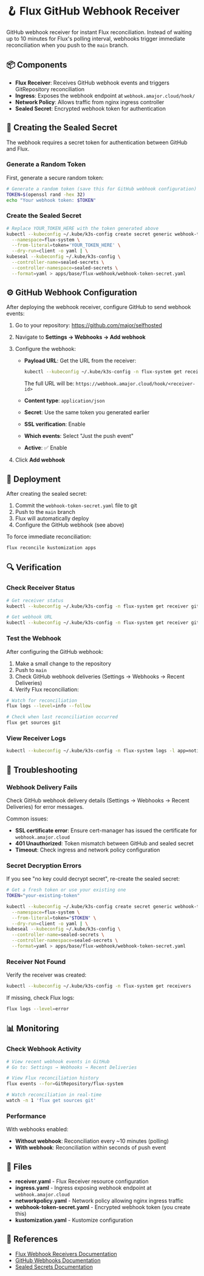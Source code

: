 # 🪝 Flux GitHub Webhook Receiver

GitHub webhook receiver for instant Flux reconciliation. Instead of waiting up to 10 minutes for Flux's polling interval, webhooks trigger immediate reconciliation when you push to the `main` branch.

## 📦 Components

- **Flux Receiver**: Receives GitHub webhook events and triggers GitRepository reconciliation
- **Ingress**: Exposes the webhook endpoint at `webhook.amajor.cloud/hook/`
- **Network Policy**: Allows traffic from nginx ingress controller
- **Sealed Secret**: Encrypted webhook token for authentication

## 🔐 Creating the Sealed Secret

The webhook requires a secret token for authentication between GitHub and Flux.

### Generate a Random Token

First, generate a secure random token:

```bash
# Generate a random token (save this for GitHub webhook configuration)
TOKEN=$(openssl rand -hex 32)
echo "Your webhook token: $TOKEN"
```

### Create the Sealed Secret

```bash
# Replace YOUR_TOKEN_HERE with the token generated above
kubectl --kubeconfig ~/.kube/k3s-config create secret generic webhook-token \
  --namespace=flux-system \
  --from-literal=token='YOUR_TOKEN_HERE' \
  --dry-run=client -o yaml | \
kubeseal --kubeconfig ~/.kube/k3s-config \
  --controller-name=sealed-secrets \
  --controller-namespace=sealed-secrets \
  --format=yaml > apps/base/flux-webhook/webhook-token-secret.yaml
```

## ⚙️ GitHub Webhook Configuration

After deploying the webhook receiver, configure GitHub to send webhook events:

1. Go to your repository: https://github.com/major/selfhosted
2. Navigate to **Settings → Webhooks → Add webhook**
3. Configure the webhook:
   - **Payload URL**: Get the URL from the receiver:
     ```bash
     kubectl --kubeconfig ~/.kube/k3s-config -n flux-system get receiver github-receiver -o jsonpath='{.status.webhookPath}'
     ```
     The full URL will be: `https://webhook.amajor.cloud/hook/<receiver-id>`

   - **Content type**: `application/json`
   - **Secret**: Use the same token you generated earlier
   - **SSL verification**: Enable
   - **Which events**: Select "Just the push event"
   - **Active**: ✅ Enable

4. Click **Add webhook**

## 🚀 Deployment

After creating the sealed secret:

1. Commit the `webhook-token-secret.yaml` file to git
2. Push to the `main` branch
3. Flux will automatically deploy
4. Configure the GitHub webhook (see above)

To force immediate reconciliation:

```bash
flux reconcile kustomization apps
```

## 🔍 Verification

### Check Receiver Status

```bash
# Get receiver status
kubectl --kubeconfig ~/.kube/k3s-config -n flux-system get receiver github-receiver

# Get webhook URL
kubectl --kubeconfig ~/.kube/k3s-config -n flux-system get receiver github-receiver -o jsonpath='{.status.webhookPath}'
```

### Test the Webhook

After configuring the GitHub webhook:

1. Make a small change to the repository
2. Push to `main`
3. Check GitHub webhook deliveries (Settings → Webhooks → Recent Deliveries)
4. Verify Flux reconciliation:

```bash
# Watch for reconciliation
flux logs --level=info --follow

# Check when last reconciliation occurred
flux get sources git
```

### View Receiver Logs

```bash
kubectl --kubeconfig ~/.kube/k3s-config -n flux-system logs -l app=notification-controller --tail=100
```

## 🔧 Troubleshooting

### Webhook Delivery Fails

Check GitHub webhook delivery details (Settings → Webhooks → Recent Deliveries) for error messages.

Common issues:
- **SSL certificate error**: Ensure cert-manager has issued the certificate for `webhook.amajor.cloud`
- **401 Unauthorized**: Token mismatch between GitHub and sealed secret
- **Timeout**: Check ingress and network policy configuration

### Secret Decryption Errors

If you see "no key could decrypt secret", re-create the sealed secret:

```bash
# Get a fresh token or use your existing one
TOKEN="your-existing-token"

kubectl --kubeconfig ~/.kube/k3s-config create secret generic webhook-token \
  --namespace=flux-system \
  --from-literal=token="$TOKEN" \
  --dry-run=client -o yaml | \
kubeseal --kubeconfig ~/.kube/k3s-config \
  --controller-name=sealed-secrets \
  --controller-namespace=sealed-secrets \
  --format=yaml > apps/base/flux-webhook/webhook-token-secret.yaml
```

### Receiver Not Found

Verify the receiver was created:

```bash
kubectl --kubeconfig ~/.kube/k3s-config -n flux-system get receivers
```

If missing, check Flux logs:

```bash
flux logs --level=error
```

## 📊 Monitoring

### Check Webhook Activity

```bash
# View recent webhook events in GitHub
# Go to: Settings → Webhooks → Recent Deliveries

# View Flux reconciliation history
flux events --for=GitRepository/flux-system

# Watch reconciliation in real-time
watch -n 1 'flux get sources git'
```

### Performance

With webhooks enabled:
- **Without webhook**: Reconciliation every ~10 minutes (polling)
- **With webhook**: Reconciliation within seconds of push event

## 📁 Files

- **receiver.yaml** - Flux Receiver resource configuration
- **ingress.yaml** - Ingress exposing webhook endpoint at `webhook.amajor.cloud`
- **networkpolicy.yaml** - Network policy allowing nginx ingress traffic
- **webhook-token-secret.yaml** - Encrypted webhook token (you create this)
- **kustomization.yaml** - Kustomize configuration

## 🔗 References

- [Flux Webhook Receivers Documentation](https://fluxcd.io/flux/guides/webhook-receivers/)
- [GitHub Webhooks Documentation](https://docs.github.com/en/webhooks)
- [Sealed Secrets Documentation](https://github.com/bitnami-labs/sealed-secrets)
